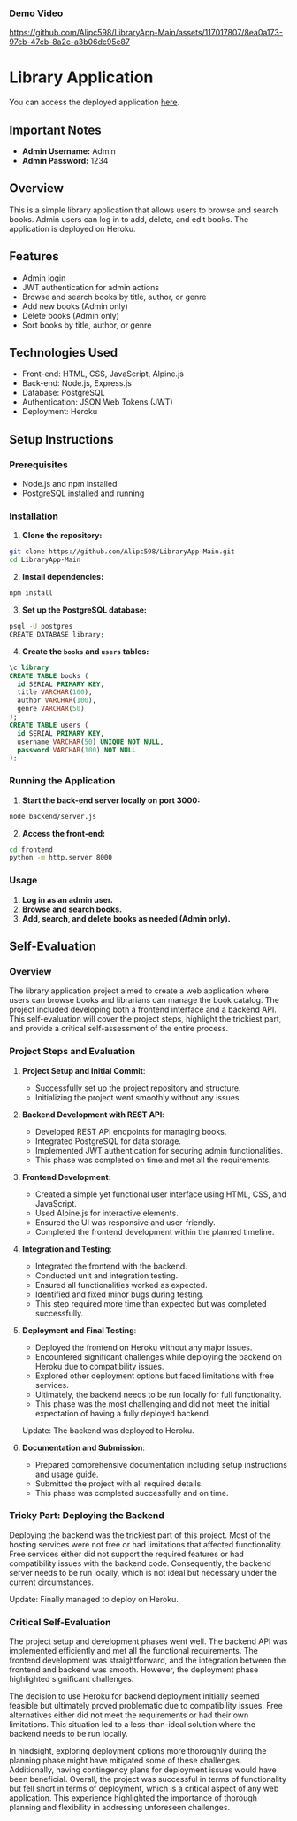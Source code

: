 ### Demo Video

https://github.com/Alipc598/LibraryApp-Main/assets/117017807/8ea0a173-97cb-47cb-8a2c-a3b06dc95c87

# Library Application

You can access the deployed application [here](https://library-ali-ica-65504487e559.herokuapp.com/).

## Important Notes

- **Admin Username:** Admin
- **Admin Password:** 1234


## Overview

This is a simple library application that allows users to browse and search books. Admin users can log in to add, delete, and edit books. The application is deployed on Heroku.

## Features

- Admin login
- JWT authentication for admin actions
- Browse and search books by title, author, or genre
- Add new books (Admin only)
- Delete books (Admin only)
- Sort books by title, author, or genre

## Technologies Used

- Front-end: HTML, CSS, JavaScript, Alpine.js
- Back-end: Node.js, Express.js
- Database: PostgreSQL
- Authentication: JSON Web Tokens (JWT)
- Deployment: Heroku 

## Setup Instructions

### Prerequisites

- Node.js and npm installed
- PostgreSQL installed and running

### Installation

1. **Clone the repository:**

```sh
git clone https://github.com/Alipc598/LibraryApp-Main.git
cd LibraryApp-Main
```

2. **Install dependencies:**

```sh
npm install
```

3. **Set up the PostgreSQL database:**

```sh
psql -U postgres
CREATE DATABASE library;
```

4. **Create the `books` and `users` tables:**

```sql
\c library
CREATE TABLE books (
  id SERIAL PRIMARY KEY,
  title VARCHAR(100),
  author VARCHAR(100),
  genre VARCHAR(50)
);
CREATE TABLE users (
  id SERIAL PRIMARY KEY,
  username VARCHAR(50) UNIQUE NOT NULL,
  password VARCHAR(100) NOT NULL
);
```

### Running the Application

1. **Start the back-end server locally on port 3000:**

```sh
node backend/server.js
```

2. **Access the front-end:**

```sh
cd frontend
python -m http.server 8000
```

### Usage

1. **Log in as an admin user.**
2. **Browse and search books.**
3. **Add, search, and delete books as needed (Admin only).**

## Self-Evaluation

### Overview

The library application project aimed to create a web application where users can browse books and librarians can manage the book catalog. The project included developing both a frontend interface and a backend API. This self-evaluation will cover the project steps, highlight the trickiest part, and provide a critical self-assessment of the entire process.

### Project Steps and Evaluation

1. **Project Setup and Initial Commit**:
   - Successfully set up the project repository and structure.
   - Initializing the project went smoothly without any issues.

2. **Backend Development with REST API**:
   - Developed REST API endpoints for managing books.
   - Integrated PostgreSQL for data storage.
   - Implemented JWT authentication for securing admin functionalities.
   - This phase was completed on time and met all the requirements.

3. **Frontend Development**:
   - Created a simple yet functional user interface using HTML, CSS, and JavaScript.
   - Used Alpine.js for interactive elements.
   - Ensured the UI was responsive and user-friendly.
   - Completed the frontend development within the planned timeline.

4. **Integration and Testing**:
   - Integrated the frontend with the backend.
   - Conducted unit and integration testing.
   - Ensured all functionalities worked as expected.
   - Identified and fixed minor bugs during testing.
   - This step required more time than expected but was completed successfully.

5. **Deployment and Final Testing**:
   - Deployed the frontend on Heroku without any major issues.
   - Encountered significant challenges while deploying the backend on Heroku due to compatibility issues.
   - Explored other deployment options but faced limitations with free services.
   - Ultimately, the backend needs to be run locally for full functionality.
   - This phase was the most challenging and did not meet the initial expectation of having a fully deployed backend.

   Update: The backend was deployed to Heroku.

6. **Documentation and Submission**:
   - Prepared comprehensive documentation including setup instructions and usage guide.
   - Submitted the project with all required details.
   - This phase was completed successfully and on time.

### Tricky Part: Deploying the Backend

Deploying the backend was the trickiest part of this project. Most of the hosting services were not free or had limitations that affected functionality. Free services either did not support the required features or had compatibility issues with the backend code. Consequently, the backend server needs to be run locally, which is not ideal but necessary under the current circumstances.

Update: Finally managed to deploy on Heroku.

### Critical Self-Evaluation

The project setup and development phases went well. The backend API was implemented efficiently and met all the functional requirements. The frontend development was straightforward, and the integration between the frontend and backend was smooth. However, the deployment phase highlighted significant challenges.

The decision to use Heroku for backend deployment initially seemed feasible but ultimately proved problematic due to compatibility issues. Free alternatives either did not meet the requirements or had their own limitations. This situation led to a less-than-ideal solution where the backend needs to be run locally.

In hindsight, exploring deployment options more thoroughly during the planning phase might have mitigated some of these challenges. Additionally, having contingency plans for deployment issues would have been beneficial. Overall, the project was successful in terms of functionality but fell short in terms of deployment, which is a critical aspect of any web application. This experience highlighted the importance of thorough planning and flexibility in addressing unforeseen challenges.

